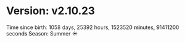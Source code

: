 # Version: v2.10.23
Time since birth: 1058 days, 25392 hours, 1523520 minutes, 91411200 seconds
Season: Summer ☀️
